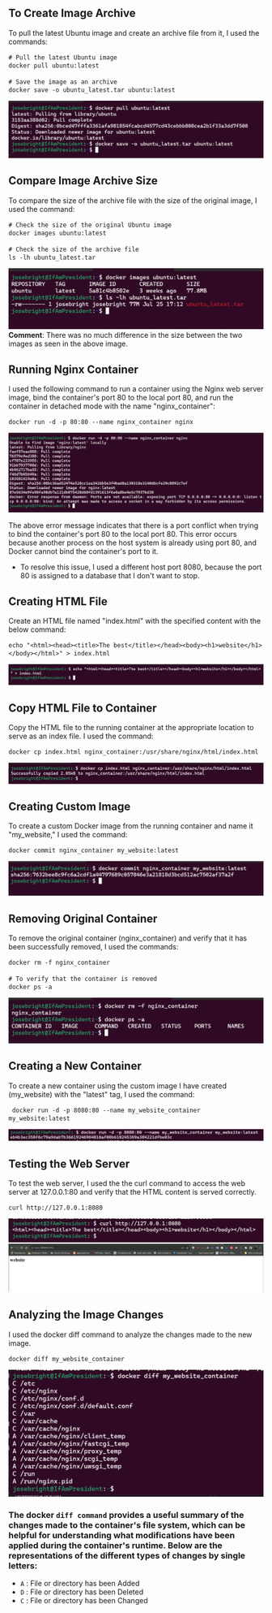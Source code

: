 ## To Create Image Archive
To pull the latest Ubuntu image and create an archive file from it, I used the commands:
```
# Pull the latest Ubuntu image
docker pull ubuntu:latest

# Save the image as an archive
docker save -o ubuntu_latest.tar ubuntu:latest
```
![Alt text](image-1.png)

##  Compare Image Archive Size
To compare the size of the archive file with the size of the original image, I used the command:
```
# Check the size of the original Ubuntu image
docker images ubuntu:latest

# Check the size of the archive file
ls -lh ubuntu_latest.tar
```
![Alt text](image-2.png)
**Comment**: There was no much difference in the size between the two images as seen in the above image.

## Running Nginx Container
I used the following command to run a container using the Nginx web server image, bind the container's port 80 to the local port 80, and run the container in detached mode with the name "nginx_container":
```
docker run -d -p 80:80 --name nginx_container nginx
```
![Alt text](image-3.png)

The above error message indicates that there is a port conflict when trying to bind the container's port 80 to the local port 80. This error occurs because another process on the host system is already using port 80, and Docker cannot bind the container's port to it.

- To resolve this issue, I used a different host port 8080, because the port 80 is assigned to a database that I don't want to stop.

## Creating HTML File
Create an HTML file named "index.html" with the specified content with the below command:
```
echo "<html><head><title>The best</title></head><body><h1>website</h1></body></html>" > index.html
```
![Alt text](image-4.png)

## Copy HTML File to Container
Copy the HTML file to the running container at the appropriate location to serve as an index file. I used the command:
```
docker cp index.html nginx_container:/usr/share/nginx/html/index.html
```
![Alt text](image-5.png)

## Creating Custom Image
To create a custom Docker image from the running container and name it "my_website," I used the command:
```
docker commit nginx_container my_website:latest
```
![Alt text](image-6.png)

## Removing Original Container
To remove the original container (nginx_container) and verify that it has been successfully removed, I used the commands:
 ```
docker rm -f nginx_container

# To verify that the container is removed
docker ps -a
```
![Alt text](image-7.png)

## Creating a New Container
To create a new container using the custom image I have created (my_website) with the "latest" tag, I used the command:
```
 docker run -d -p 8080:80 --name my_website_container my_website:latest
```
![Alt text](image-8.png)

## Testing the Web Server
To test the web server, I used the the curl command to access the web server at 127.0.0.1:80 and verify that the HTML content is served correctly.
```
curl http://127.0.0.1:8080
```
![Alt text](image-9.png)
![Alt text](image-10.png)

## Analyzing the Image Changes
I used the docker diff command to analyze the changes made to the new image.
```
docker diff my_website_container
```
![Alt text](image-11.png)

### The docker `diff command` provides a useful summary of the changes made to the container's file system, which can be helpful for understanding what modifications have been applied during the container's runtime. Below are the representations of the different types of changes by single letters:

- `A` : File or directory has been Added
- `D` : File or directory has been Deleted
- `C` : File or directory has been Changed